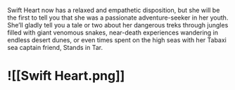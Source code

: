 Swift Heart now has a relaxed and empathetic disposition, but she will be the first to tell you that she was a passionate adventure-seeker in her youth. She’ll gladly tell you a tale or two about her dangerous treks through jungles filled with giant venomous snakes, near-death experiences wandering in endless desert dunes, or even times spent on the high seas with her Tabaxi sea captain friend, Stands in Tar.
# ![[Swift Heart.png]]